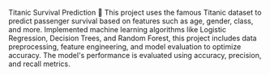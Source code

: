 Titanic Survival Prediction 🚢
This project uses the famous Titanic dataset to predict passenger survival based on features such as age, gender, class, and more. Implemented machine learning algorithms like Logistic Regression, Decision Trees, and Random Forest, this project includes data preprocessing, feature engineering, and model evaluation to optimize accuracy. The model's performance is evaluated using accuracy, precision, and recall metrics.
